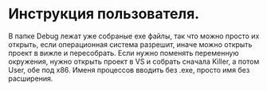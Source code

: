 # Инструкция пользователя.

В папке Debug лежат уже собраные exe файлы, так что можно просто их открыть, если операционная система разрешит, иначе можно открыть проект в вижле и пересобрать.
Если нужно поменять переменную окружения, нужно открыть проект в VS и собрать сначала Killer, а потом User, обе под х86.
Именя процессов вводить без .exe, просто имя без расширения.
